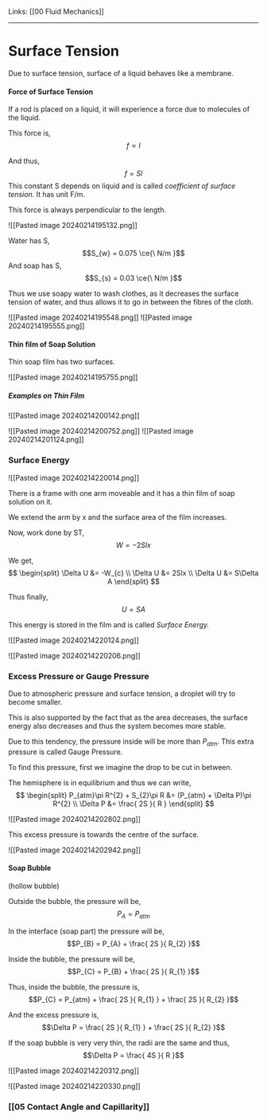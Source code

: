 Links: [[00 Fluid Mechanics]]
___
# Surface Tension 
Due to surface tension, surface of a liquid behaves like a membrane. 

#### Force of Surface Tension
If a rod is placed on a liquid, it will experience a force due to molecules of the liquid. 

This force is,
$$f \propto l$$

And thus, 
$$f = Sl$$
This constant S depends on liquid and is called *coefficient of surface tension.* It has unit F/m.

This force is always perpendicular to the length. 

![[Pasted image 20240214195132.png]]

Water has S,
$$S_{w} = 0.075 \ce{\ N/m }$$
And soap has S,
$$S_{s} = 0.03 \ce{\ N/m }$$

Thus we use soapy water to wash clothes, as it decreases the surface tension of water, and thus allows it to go in between the fibres of the cloth.

![[Pasted image 20240214195548.png]]
![[Pasted image 20240214195555.png]]

#### Thin film of Soap Solution
Thin soap film has two surfaces. 

![[Pasted image 20240214195755.png]]

##### Examples on Thin Film 
![[Pasted image 20240214200142.png]]

![[Pasted image 20240214200752.png]]
![[Pasted image 20240214201124.png]]

### Surface Energy
![[Pasted image 20240214220014.png]]

There is a frame with one arm moveable and it has a thin film of soap solution on it.

We extend the arm by x and the surface area of the film increases. 

Now, work done by ST,
$$W = -2Slx$$

We get,
$$
\begin{split}
\Delta U &= -W_{c} \\
\Delta U &= 2Slx \\
\Delta U &= S\Delta A
\end{split}
$$

Thus finally,
$$U = SA$$

This energy is stored in the film and is called *Surface Energy.*

![[Pasted image 20240214220124.png]]

![[Pasted image 20240214220206.png]]

### Excess Pressure or Gauge Pressure 
Due to atmospheric pressure and surface tension, a droplet will try to become smaller.

This is also supported by the fact that as the area decreases, the surface energy also decreases and thus the system becomes more stable. 

Due to this tendency, the pressure inside will be more than $P_{atm}$. This extra pressure is called Gauge Pressure. 

To find this pressure, first we imagine the drop to be cut in between. 

The hemisphere is in equilibrium and thus we can write,
$$
\begin{split}
P_{atm}\pi R^{2} + S_{2}\pi R &= (P_{atm} + \Delta P)\pi R^{2} \\
\Delta P &= \frac{ 2S }{ R }
\end{split}
$$

![[Pasted image 20240214202802.png]]

This excess pressure is towards the centre of the surface.

![[Pasted image 20240214202942.png]]

#### Soap Bubble
(hollow bubble)

Outside the bubble, the pressure will be,
$$P_{A} = P_{atm}$$

In the interface (soap part) the pressure will be,
$$P_{B} = P_{A} + \frac{ 2S }{ R_{2} }$$

Inside the bubble, the pressure will be,
$$P_{C} = P_{B} + \frac{ 2S }{ R_{1} }$$

Thus, inside the bubble, the pressure is,
$$P_{C} = P_{atm} + \frac{ 2S }{ R_{1} } + \frac{ 2S }{ R_{2} }$$

And the excess pressure is,
$$\Delta P = \frac{ 2S }{ R_{1} } + \frac{ 2S }{ R_{2} }$$

If the soap bubble is very very thin, the radii are the same and thus,
$$\Delta P = \frac{ 4S }{ R }$$

![[Pasted image 20240214220312.png]]

![[Pasted image 20240214220330.png]]
### [[05 Contact Angle and Capillarity]]
